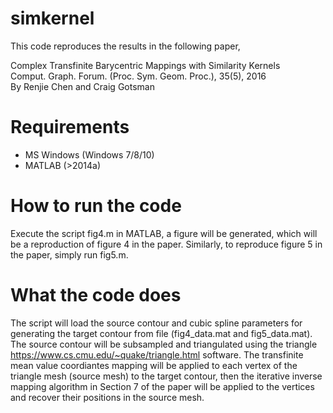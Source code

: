# simkernel
This code reproduces the results in the following paper,

Complex Transfinite Barycentric Mappings with Similarity Kernels
<br>Comput. Graph. Forum. (Proc. Sym. Geom. Proc.), 35(5), 2016
<br>By    Renjie Chen and Craig Gotsman

# Requirements
- MS Windows (Windows 7/8/10)
- MATLAB (>2014a)

# How to run the code
Execute the script fig4.m in MATLAB, a figure will be generated, which will be a 
reproduction of figure 4 in the paper.
Similarly, to reproduce figure 5 in the paper, simply run fig5.m.

# What the code does
The script will load the source contour and cubic spline parameters for generating the target
contour from file (fig4_data.mat and fig5_data.mat). The source contour will be subsampled 
and triangulated using the triangle https://www.cs.cmu.edu/~quake/triangle.html software. The
transfinite mean value coordiantes mapping will be applied to each vertex of the triangle
mesh (source mesh) to the target contour, then the iterative inverse mapping algorithm in 
Section 7 of the paper will be applied to the vertices and recover their positions in the 
source mesh.
